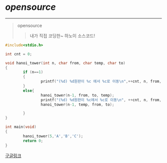 # ***opensource***
***
 >opensource
>>내가 직접 코딩한~ 하노이 소스코드!

```C
#include<stdio.h>

int cnt = 0;

void hanoi_tower(int n, char from, char temp, char to)
{
        if (n==1)
        {
                printf("(%d) %d원판이 %c 에서 %c로 이동\n",++cnt, n, from, to);
        }
        else{
                hanoi_tower(n-1, from, to, temp);
                printf("(%d) %d원판이 %c에서 %c로 이동\n", ++cnt, n, from, to);
                hanoi_tower(n-1, temp, from, to);

        }
}

int main(void)
{
        hanoi_tower(5,'A','B','C');
        return 0;
}
```

[구글링크](https://www.google.co.kr/)
